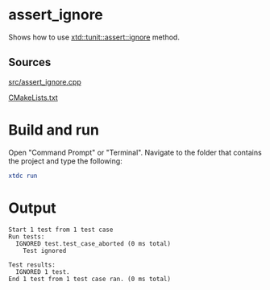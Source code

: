 # assert_ignore

Shows how to use [xtd::tunit::assert::ignore](../../../../src/xtd.tunit/include/xtd/assert.h) method.

## Sources

[src/assert_ignore.cpp](src/assert_ignore.cpp)

[CMakeLists.txt](CMakeLists.txt)

# Build and run

Open "Command Prompt" or "Terminal". Navigate to the folder that contains the project and type the following:

```cmake
xtdc run
```

# Output

```
Start 1 test from 1 test case
Run tests:
  IGNORED test.test_case_aborted (0 ms total)
    Test ignored

Test results:
  IGNORED 1 test.
End 1 test from 1 test case ran. (0 ms total)
```
